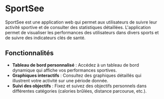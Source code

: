 # SportSee

SportSee est une application web qui permet aux utilisateurs de suivre leur activité sportive et de consulter des statistiques détaillées. L'application permet de visualiser les performances des utilisateurs dans divers sports et de suivre des indicateurs clés de santé.

## Fonctionnalités

- **Tableau de bord personnalisé** : Accédez à un tableau de bord dynamique qui affiche vos performances sportives.
- **Graphiques interactifs** : Consultez des graphiques détaillés qui illustrent votre activité sur une période donnée.
- **Suivi des objectifs** : Fixez et suivez des objectifs personnels dans différentes catégories (calories brûlées, distance parcourue, etc.).



